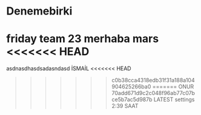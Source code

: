 # Denemebirki
friday team 23
merhaba mars
<<<<<<< HEAD
=======
asdnasdhasdsadasndasd
İSMAİL
<<<<<<< HEAD
>>>>>>> c0b38cca4318edb31f31a188a104904625266ba0
=======
ONUR
>>>>>>> 70add671d9c2c048f96ab77c07bce5b7ac5d987b
LATEST settings
2:39 SAAT